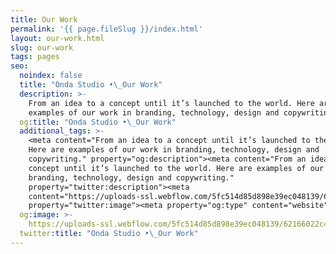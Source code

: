 ```yaml
---
title: Our Work
permalink: '{{ page.fileSlug }}/index.html'
layout: our-work.html
slug: our-work
tags: pages
seo:
  noindex: false
  title: "Onda Studio •\_Our Work"
  description: >-
    From an idea to a concept until it’s launched to the world. Here are
    examples of our work in branding, technology, design and copywriting.
  og:title: "Onda Studio •\_Our Work"
  additional_tags: >-
    <meta content="From an idea to a concept until it’s launched to the world.
    Here are examples of our work in branding, technology, design and
    copywriting." property="og:description"><meta content="From an idea to a
    concept until it’s launched to the world. Here are examples of our work in
    branding, technology, design and copywriting."
    property="twitter:description"><meta
    content="https://uploads-ssl.webflow.com/5fc514d85d898e39ec048139/62166022c41e63e5cf4678bb_Onda_Thumbnail_Final.png"
    property="twitter:image"><meta property="og:type" content="website">
  og:image: >-
    https://uploads-ssl.webflow.com/5fc514d85d898e39ec048139/62166022c41e63e5cf4678bb_Onda_Thumbnail_Final.png
  twitter:title: "Onda Studio •\_Our Work"
---
```



